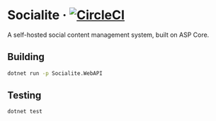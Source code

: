 Socialite
&middot;
[![CircleCI](https://circleci.com/gh/MattRyder/Socialite/tree/master.svg?style=svg)](https://circleci.com/gh/MattRyder/Socialite/tree/master)
===

A self-hosted social content management system, built on ASP Core.

## Building

```bash
dotnet run -p Socialite.WebAPI
```

## Testing

```bash
dotnet test
```